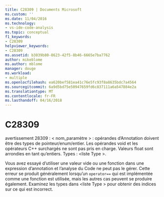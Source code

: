 ```yaml
---
title: C28309 | Documents Microsoft
ms.custom: ''
ms.date: 11/04/2016
ms.technology:
- vs-ide-code-analysis
ms.topic: conceptual
f1_keywords:
- C28309
helpviewer_keywords:
- C28309
ms.assetid: b3039b80-8623-42f5-8b46-6665e7ba7762
author: mikeblome
ms.author: mblome
manager: douge
ms.workload:
- multiple
ms.openlocfilehash: ea620bef581ea41c76e5fc93f8a8635bdc7a4564
ms.sourcegitcommit: 6a9d5bd75e50947659fd6c837111a6a547884e2a
ms.translationtype: MT
ms.contentlocale: fr-FR
ms.lasthandoff: 04/16/2018
---
```

# <a name="c28309"></a>C28309
avertissement 28309 : < nom_paramètre > : opérandes d’Annotation doivent être des types de pointeur/enum/entier. Les opérandes void et les opérateurs C++ surchargés ne sont pas pris en charge. Valeurs float sont arrondies en tant qu’entiers. Types : \<liste Type >.  
  
 Vous avez essayé d’utiliser une valeur vide ou une fonction dans une expression d’annotation et l’analyse du Code ne peut pas le gérer.  Cette erreur se produit généralement lorsqu’un `operator==` qui est implémentée comme une fonction est utilisée, mais les autres cas peuvent se produire également. Examinez les types dans \<liste Type > pour obtenir des indices sur ce qui est incorrect.
